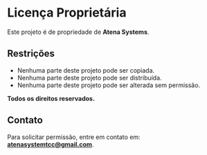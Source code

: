 # Licença Proprietária

Este projeto é de propriedade de **Atena Systems**. 

## Restrições
- Nenhuma parte deste projeto pode ser copiada.
- Nenhuma parte deste projeto pode ser distribuída.
- Nenhuma parte deste projeto pode ser alterada sem permissão.

**Todos os direitos reservados.**

## Contato
Para solicitar permissão, entre em contato em: **atenasystemtcc@gmail.com**.